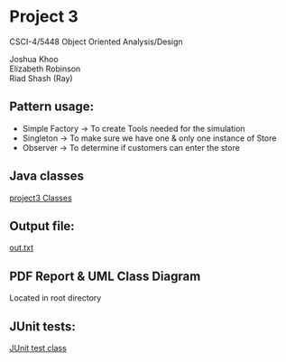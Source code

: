 # Project 3

CSCI-4/5448 Object Oriented Analysis/Design

Joshua Khoo  
Elizabeth Robinson  
Riad Shash (Ray)

## Pattern usage:
+ Simple Factory -> To create Tools needed for the simulation
+ Singleton -> To make sure we have one & only one instance of Store
+ Observer -> To determine if customers can enter the store

## Java classes
[project3 Classes](/Project-3/src/main/java/com/ooadteamveritas/project3)

## Output file:
[out.txt](/Project-3/out.txt)

## PDF Report & UML Class Diagram
Located in root directory 

## JUnit tests:
[JUnit test class](/Project-3/src/test/java/com/ooadteamveritas/project3)
